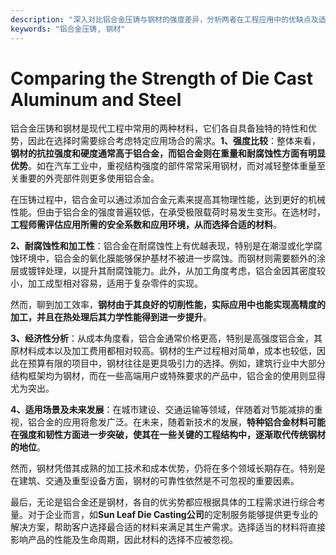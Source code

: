 ```yaml
---
description: "深入对比铝合金压铸与钢材的强度差异，分析两者在工程应用中的优缺点及适用场景。"
keywords: "铝合金压铸, 钢材"
---
```

# Comparing the Strength of Die Cast Aluminum and Steel

铝合金压铸和钢材是现代工程中常用的两种材料，它们各自具备独特的特性和优势，因此在选择时需要综合考虑特定应用场合的需求。**1、强度比较**：整体来看，**钢材的抗拉强度和硬度通常高于铝合金，而铝合金则在重量和耐腐蚀性方面有明显优势**。如在汽车工业中，重视结构强度的部件常常采用钢材，而对减轻整体重量至关重要的外壳部件则更多使用铝合金。

在压铸过程中，铝合金可以通过添加合金元素来提高其物理性能，达到更好的机械性能。但由于铝合金的强度普遍较低，在承受极限载荷时易发生变形。在选材时，**工程师需评估应用所需的安全系数和应用环境，从而选择合适的材料**。

**2、耐腐蚀性和加工性**：铝合金在耐腐蚀性上有优越表现，特别是在潮湿或化学腐蚀环境中，铝合金的氧化膜能够保护基材不被进一步腐蚀。而钢材则需要额外的涂层或镀锌处理，以提升其耐腐蚀能力。此外，从加工角度考虑，铝合金因其密度较小，加工成型相对容易，适用于复杂零件的实现。

然而，聊到加工效率，**钢材由于其良好的切削性能，实际应用中也能实现高精度的加工，并且在热处理后其力学性能得到进一步提升**。

**3、经济性分析**：从成本角度看，铝合金通常价格更高，特别是高强度铝合金，其原材料成本以及加工费用都相对较高。钢材的生产过程相对简单，成本也较低，因此在预算有限的项目中，钢材往往是更具吸引力的选择。例如，建筑行业中大部分结构框架均为钢材，而在一些高端用户或特殊要求的产品中，铝合金的使用则显得尤为突出。

**4、适用场景及未来发展**：在城市建设、交通运输等领域，伴随着对节能减排的重视，铝合金的应用将愈发广泛。在未来，随着新技术的发展，**特种铝合金材料可能在强度和韧性方面进一步突破，使其在一些关键的工程结构中，逐渐取代传统钢材的地位**。

然而，钢材凭借其成熟的加工技术和成本优势，仍将在多个领域长期存在。特别是在建筑、交通及重型设备方面，钢材的可靠性依然是不可忽视的重要因素。

最后，无论是铝合金还是钢材，各自的优劣势都应根据具体的工程需求进行综合考量。对于企业而言，如**Sun Leaf Die Casting公司**的定制服务能够提供更专业的解决方案，帮助客户选择最合适的材料来满足其生产需求。选择适当的材料将直接影响产品的性能及生命周期，因此材料的选择不应被忽视。
